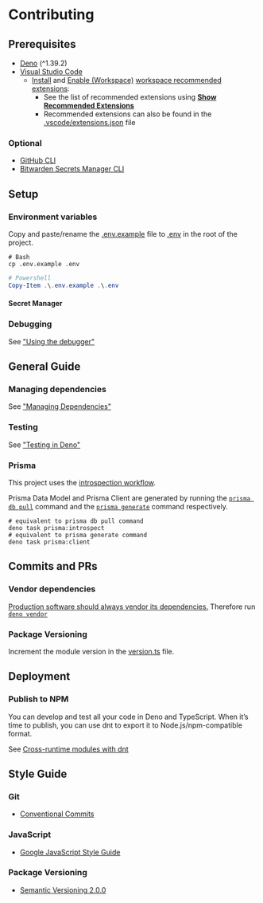 # Contributing

## Prerequisites

<!-- - Read this repository [wiki]() -->

- [Deno](https://deno.com/) (^1.39.2)
- [Visual Studio Code](https://code.visualstudio.com/)
  - [Install](https://code.visualstudio.com/docs/editor/extension-marketplace#_install-an-extension)
    and
    [Enable (Workspace)](https://code.visualstudio.com/docs/editor/extension-marketplace#_enable-an-extension)
    [workspace recommended extensions](https://code.visualstudio.com/docs/editor/extension-marketplace#_workspace-recommended-extensions):
    - See the list of recommended extensions using
      [**Show Recommended Extensions**](https://code.visualstudio.com/docs/editor/extension-marketplace#_recommended-extensions)
    - Recommended extensions can also be found in the
      [.vscode/extensions.json](../.vscode/extensions.json) file

### Optional

- [GitHub CLI](https://cli.github.com/)
- [Bitwarden Secrets Manager CLI](https://bitwarden.com/help/secrets-manager-cli/)

## Setup

### Environment variables

Copy and paste/rename the [.env.example](../.env.example) file to
[.env](https://docs.deno.com/runtime/manual/basics/env_variables#env-file) in
the root of the project.

```Shell
# Bash
cp .env.example .env
```

```Powershell
# Powershell
Copy-Item .\.env.example .\.env
```

#### Secret Manager

### Debugging

See
["Using the debugger"](https://docs.deno.com/runtime/manual/references/vscode_deno#using-the-debugger)

## General Guide

### Managing dependencies

See
["Managing Dependencies"](https://docs.deno.com/runtime/tutorials/manage_dependencies)

### Testing

See ["Testing in Deno"](https://docs.deno.com/runtime/manual/basics/testing/)

### Prisma

This project uses the
[introspection workflow](https://www.prisma.io/docs/orm/prisma-schema/introspection#introspection-workflow).

Prisma Data Model and Prisma Client are generated by running the
[`prisma db pull`](https://www.prisma.io/docs/orm/prisma-schema/introspection#the-prisma-db-pull-command)
command and the
[`prisma generate`](https://www.prisma.io/docs/orm/reference/prisma-cli-reference#generate)
command respectively.

```Shell
# equivalent to prisma db pull command
deno task prisma:introspect
# equivalent to prisma generate command
deno task prisma:client
```

## Commits and PRs

### Vendor dependencies

[Production software should always vendor its dependencies.](https://docs.deno.com/runtime/manual/basics/modules#but-what-if-the-host-of-the-url-goes-down-the-source-wont-be-available)
Therefore run [`deno vendor`](https://docs.deno.com/runtime/manual/tools/vendor)

### Package Versioning

Increment the module version in the [version.ts](../version.ts) file.

## Deployment

### Publish to NPM

You can develop and test all your code in Deno and TypeScript. When it’s time to
publish, you can use dnt to export it to Node.js/npm-compatible format.

See
[Cross-runtime modules with dnt](https://docs.deno.com/runtime/manual/advanced/publishing/dnt)

## Style Guide

### Git

- [Conventional Commits](https://www.conventionalcommits.org/en/v1.0.0/)

### JavaScript

- [Google JavaScript Style Guide](https://google.github.io/styleguide/jsguide.html)

### Package Versioning

- [Semantic Versioning 2.0.0](https://semver.org/)

